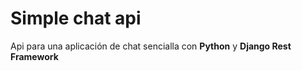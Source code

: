 # Simple chat api

Api para una aplicación de chat sencialla con **Python** y **Django Rest Framework** 